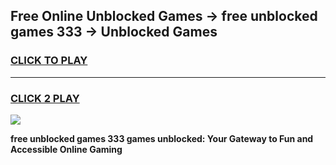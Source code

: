 
## Free Online Unblocked Games → free unblocked games 333 → Unblocked Games
<h3>
<a href="https://premium.freeplayer.one?title=free_unblocked_games_333&ref=21F">CLICK TO PLAY</a></h3>
<hr>

<h3>
<a href="https://premium.freeplayer.one?title=free_unblocked_games_333&ref=21F">CLICK 2 PLAY</a>
  
</h3>

<a href="https://premium.freeplayer.one?title=free_unblocked_games_333&ref=21F/"><img src="https://clearcache.store/games.png"></a>


**free unblocked games 333 games unblocked: Your Gateway to Fun and Accessible Online Gaming**
